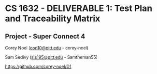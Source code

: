 # CS 1632 - DELIVERABLE 1: Test Plan and Traceability Matrix

## Project - Super Connect 4

Corey Noel (con10@pitt.edu - corey-noel)

Sam Sedivy (sls195@pitt.edu - Samtheman55)

https://github.com/corey-noel/D1

